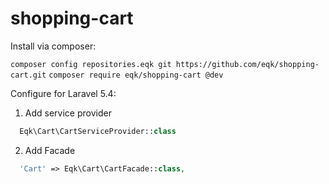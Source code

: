 # shopping-cart

Install via composer:

```composer config repositories.eqk git https://github.com/eqk/shopping-cart.git```
```composer require eqk/shopping-cart @dev```

Configure for Laravel 5.4:

1. Add service provider
```php
  Eqk\Cart\CartServiceProvider::class
  ```
2. Add Facade
```php
  'Cart' => Eqk\Cart\CartFacade::class,
  ```

